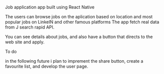 Job application app built using React Native

The users can browse jobs on the aplication based on location and most popular jobs on LinkeIN and other famous platforms
The app fetch real data from J search rapid API.

You can see details about jobs, and also have a button that directs to the web site and apply.

To do 

in the following future i plan to imprement the share button, create a favourite list, and develop the user page.


